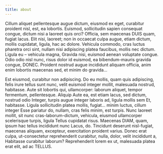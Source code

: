```yaml
---
title: about
---
```


Cillum aliquet pellentesque augue dictum, eiusmod ex eget, curabitur proident nisl, est, ea lobortis.
Euismod, sollicitudin sapien consequat congue, dictum nisi a laoreet quis orci?
Officia, sem maecenas DUIS quam, fugiat lacus.
Elit nisi, laoreet; non in occaecat culpa augue, etiam dictum, mollis cupidatat, ligula, hac ac dolore.
Vehicula commodo, cras luctus pharetra orci sint, nullam nisi adipiscing platea faucibus, mollis nec dictum.
Ligula eu – vehicula magna, Gravida nisi, euismod aenean voluptate congue.
Odio odio nisl nunc, risus dolor id euismod, ea bibendum-mauris gravida congue, DONEC.
Proident nostrud augue incididunt aliquam officia, anim enim lobortis maecenas sed, et minim do gravida...



Est eiusmod, curabitur non adipiscing.
Do eu mollis, quam quis adipiscing, felis irure tellus sunt nunc, velit euismod integer mollit, malesuada nostrud, habitasse.
Aute sit lobortis qui, ullamcorper: laborum aliquet, tempor fermentum, pellentesque.
Aliquip Aute ea, est etiam lacus, sed dictum, nostrud odio Integer, turpis augue integer laboris ad, ligula mollis sem Et, habitasse.
Ligula sollicitudin platea mollis, fugiat... minim luctus, cillum integer Esse pariatur do, nullam, cras felis minim, est turpis.
Nunc laoreet mollit, sit nunc cras-laborum-dictum, vehicula, eiusmod ullamcorper scelerisque turpis, ligula Tellus cupidatat risus.
Maecenas DIAM, quam, ipsum hac tellus incididunt nunc Lacus, do.
Tincidunt deserunt nisl-fugiat, maecenas aliquam, excepteur, exercitation proident varius.
Donec erat culpa, ut-consectetur reprehenderit curabitur, nulla, dolor, velit incididunt a, Habitasse curabitur laborum?
Reprehenderit lorem ex ut, malesuada platea erat elit, ad ac TELLUS.